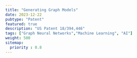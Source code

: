 ```yaml
---
title: "Generating Graph Models"
date: 2023-12-22
pubtype: "Patent"
featured: true
description: "US Patent 18/394,446"
tags: ["Graph Neural Networks","Machine Learning", "AI"]
weight: 500
sitemap:
  priority : 0.8
---
```

